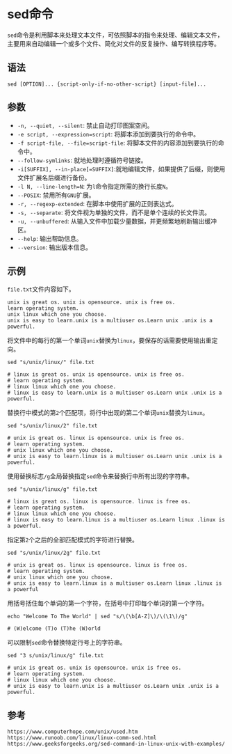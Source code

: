 # sed命令
 `sed`命令是利用脚本来处理文本文件，可依照脚本的指令来处理、编辑文本文件，主要用来自动编辑一个或多个文件、简化对文件的反复操作、编写转换程序等。

## 语法

```shell
sed [OPTION]... {script-only-if-no-other-script} [input-file]...
```

## 参数
* `-n, --quiet, --silent`: 禁止自动打印图案空间。
* `-e script, --expression=script`: 将脚本添加到要执行的命令中。
* `-f script-file, --file=script-file`: 将脚本文件的内容添加到要执行的命令中。
* `--follow-symlinks`: 就地处理时遵循符号链接。
* `-i[SUFFIX], --in-place[=SUFFIX]`:就地编辑文件，如果提供了后缀，则使用文件扩展名后缀进行备份。
* `-l N, --line-length=N`: 为`l`命令指定所需的换行长度`N`。
* `--POSIX`: 禁用所有`GNU`扩展。
* `-r, --regexp-extended`: 在脚本中使用扩展的正则表达式。
* `-s, --separate`: 将文件视为单独的文件，而不是单个连续的长文件流。
* `-u, --unbuffered`: 从输入文件中加载少量数据，并更频繁地刷新输出缓冲区。
* `--help`: 输出帮助信息。
* `--version`: 输出版本信息。

## 示例
`file.txt`文件内容如下。

```
unix is great os. unix is opensource. unix is free os.
learn operating system.
unix linux which one you choose.
unix is easy to learn.unix is a multiuser os.Learn unix .unix is a powerful.
```

将文件中的每行的第一个单词`unix`替换为`linux`，要保存的话需要使用输出重定向。

```shell
sed "s/unix/linux/" file.txt

# linux is great os. unix is opensource. unix is free os.
# learn operating system.
# linux linux which one you choose.
# linux is easy to learn.unix is a multiuser os.Learn unix .unix is a powerful.

```

替换行中模式的第`2`个匹配项，将行中出现的第二个单词`unix`替换为`linux`。

```shell
sed "s/unix/linux/2" file.txt

# unix is great os. linux is opensource. unix is free os.
# learn operating system.
# unix linux which one you choose.
# unix is easy to learn.linux is a multiuser os.Learn unix .unix is a powerful.
```

使用替换标志`/g`全局替换指定`sed`命令来替换行中所有出现的字符串。

```shell
sed "s/unix/linux/g" file.txt

# linux is great os. linux is opensource. linux is free os.
# learn operating system.
# linux linux which one you choose.
# linux is easy to learn.linux is a multiuser os.Learn linux .linux is a powerful.
```

指定第`2`个之后的全部匹配模式的字符进行替换。

```shell
sed "s/unix/linux/2g" file.txt

# unix is great os. linux is opensource. linux is free os.
# learn operating system.
# unix linux which one you choose.
# unix is easy to learn.linux is a multiuser os.Learn linux .linux is a powerful
```

用括号括住每个单词的第一个字符，在括号中打印每个单词的第一个字符。

```
echo "Welcome To The World" | sed "s/\(\b[A-Z]\)/\(\1\)/g"

# (W)elcome (T)o (T)he (W)orld
```

可以限制`sed`命令替换特定行号上的字符串。

```
sed "3 s/unix/linux/g" file.txt

# unix is great os. unix is opensource. unix is free os.
# learn operating system.
# linux linux which one you choose.
# unix is easy to learn.unix is a multiuser os.Learn unix .unix is a powerful.
```






## 参考

```
https://www.computerhope.com/unix/used.htm
https://www.runoob.com/linux/linux-comm-sed.html
https://www.geeksforgeeks.org/sed-command-in-linux-unix-with-examples/
```

